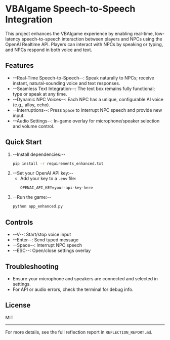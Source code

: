 # VBAIgame Speech-to-Speech Integration

This project enhances the VBAIgame experience by enabling real-time, low-latency speech-to-speech interaction between players and NPCs using the OpenAI Realtime API. Players can interact with NPCs by speaking or typing, and NPCs respond in both voice and text.

## Features
- --Real-Time Speech-to-Speech--: Speak naturally to NPCs; receive instant, natural-sounding voice and text responses.
- --Seamless Text Integration--: The text box remains fully functional; type or speak at any time.
- --Dynamic NPC Voices--: Each NPC has a unique, configurable AI voice (e.g., alloy, echo).
- --Interruptions--: Press `Space` to interrupt NPC speech and provide new input.
- --Audio Settings--: In-game overlay for microphone/speaker selection and volume control.

## Quick Start
1. --Install dependencies:--
   ```sh
   pip install -r requirements_enhanced.txt
   ```
2. --Set your OpenAI API key:--
   - Add your key to a `.env` file:
     ```
     OPENAI_API_KEY=your-api-key-here
     ```
3. --Run the game:--
   ```sh
   python app_enhanced.py
   ```

## Controls
- --V--: Start/stop voice input
- --Enter--: Send typed message
- --Space--: Interrupt NPC speech
- --ESC--: Open/close settings overlay

## Troubleshooting
- Ensure your microphone and speakers are connected and selected in settings.
- For API or audio errors, check the terminal for debug info.

## License
MIT

---
For more details, see the full reflection report in `REFLECTION_REPORT.md`.
